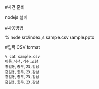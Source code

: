 #사전 준비

nodejs 설치

#사용방법

% node src/index.js sample.csv sample.pptx

#입력 CSV format

```
% cat sample.csv
이름,직책,기수,고향
홍길동,총무,23,강남
홍길동,총무,23,강남
홍길동,총무,23,강남
홍길동,총무,23,강남
```
